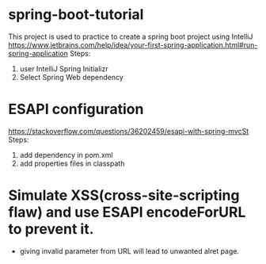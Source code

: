 # spring-boot-tutorial
This project is used to practice to create a spring boot project using IntelliJ
https://www.jetbrains.com/help/idea/your-first-spring-application.html#run-spring-application
Steps: 
1. user IntelliJ Spring Initializr
1. Select Spring Web dependency
# ESAPI configuration
https://stackoverflow.com/questions/36202459/esapi-with-spring-mvcSt
Steps: 
1. add dependency in pom.xml
1. add properties files in classpath
# Simulate XSS(cross-site-scripting flaw) and use ESAPI encodeForURL to prevent it.
* giving invalid parameter from URL will lead to unwanted alret page.


